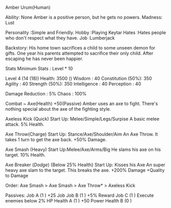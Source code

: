 Amber Urum(Human)
			
Ability: 	None
Amber is a positive person, but he gets no powers.
Madness: 	Lust

Personality :Simple and Friendly.
Hobby		:Playing Keytar
Hates		:Hates people who don't respect what they have.
Job 		:Lumberjack

Backstory:
His home town sacrifices a child to some unseen demon for gifts. One year his parents attempted to sacrifice their only child. After escaping he has never been happier.



Stats
Minimum Stats : Level * 10

Level 4 (14 (18))
Health: 3500 ()
Wisdom 	 	      : 40
Constitution (50%): 350
Agility 		  : 40
Strength 	 (50%): 350
Intelligence	  : 40
Perception		  : 40

Damage Reduction  : 5%
Chaos 		      : 100%


Combat ~ Axe(Health) +50(Passive)
Amber uses an axe to fight. There's nothing special about the axe of the fighting style.


Axeless Kick (Quick)
Start Up: Melee/Simple/Legs/Surpise
A basic melee attack. 5% Health.

Axe Throw(Charge)
Start Up: Stance/Axe/Shoulder/Aim
An Axe Throw. It takes 1 turn to get the axe back.
+50% Damage.

Axe Smash (Heavy)
Start Up:Melee/Axe/Arms/Big
He slams his axe on his target. 10% Health.

Axe Breaker (*Dodge*) {Below 25% Health}
Start Up: Kisses his Axe
An super heavy axe slam to the target. This breaks the axe.
+200% Damage
+Quality to Damage

Order: Axe Smash > Axe Smash > Axe Throw* > Axeless Kick


Passives:
Job A	 (1 ) +25 Job
Job B    (1 ) +5% Reward
Job C    (1 ) Execute enemies below 2% HP
Health A (1 ) +50 Power
Health B (0 )



